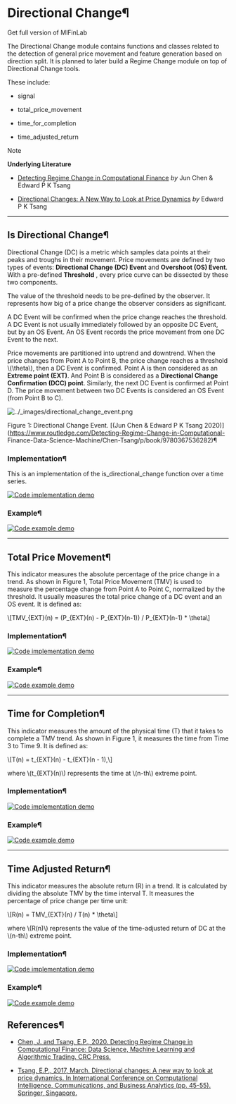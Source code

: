 # Directional Change¶

Get full version of MlFinLab

  

The Directional Change module contains functions and classes related to the
detection of general price movement and feature generation based on direction
split. It is planned to later build a Regime Change module on top of
Directional Change tools.

These include:

    

  * signal

  * total_price_movement

  * time_for_completion

  * time_adjusted_return

Note

**Underlying Literature**

  * [Detecting Regime Change in Computational Finance](https://www.routledge.com/Detecting-Regime-Change-in-Computational-Finance-Data-Science-Machine/Chen-Tsang/p/book/9780367536282) _by_ Jun Chen & Edward P K Tsang

  * [Directional Changes: A New Way to Look at Price Dynamics](https://www.researchgate.net/publication/320000412) _by_ Edward P K Tsang

* * *

## Is Directional Change¶

Directional Change (DC) is a metric which samples data points at their peaks
and troughs in their movement. Price movements are defined by two types of
events: **Directional Change (DC) Event** and **Overshoot (OS) Event**. With a
pre-defined **Threshold** , every price curve can be dissected by these two
components.

The value of the threshold needs to be pre-defined by the observer. It
represents how big of a price change the observer considers as significant.

A DC Event will be confirmed when the price change reaches the threshold. A DC
Event is not usually immediately followed by an opposite DC Event, but by an
OS Event. An OS Event records the price movement from one DC Event to the
next.

Price movements are partitioned into uptrend and downtrend. When the price
changes from Point A to Point B, the price change reaches a threshold
\\(\theta\\), then a DC Event is confirmed. Point A is then considered as an
**Extreme point (EXT)**. And Point B is considered as a **Directional Change
Confirmation (DCC) point**. Similarly, the next DC Event is confirmed at Point
D. The price movement between two DC Events is considered an OS Event (from
Point B to C).

![../_images/directional_change_event.png](../_images/directional_change_event.png)

Figure 1: Directional Change Event. [(Jun Chen & Edward P K Tsang
2020)](https://www.routledge.com/Detecting-Regime-Change-in-Computational-
Finance-Data-Science-Machine/Chen-Tsang/p/book/9780367536282)¶

### Implementation¶

This is an implementation of the is_directional_change function over a time
series.

[![Code implementation
demo](../_images/implementation_medium7.png)](../_images/implementation_medium7.png)

### Example¶

[![Code example
demo](../_images/example_small2.png)](../_images/example_small2.png)

* * *

## Total Price Movement¶

This indicator measures the absolute percentage of the price change in a
trend. As shown in Figure 1, Total Price Movement (TMV) is used to measure the
percentage change from Point A to Point C, normalized by the threshold. It
usually measures the total price change of a DC event and an OS event. It is
defined as:

\\[TMV_{EXT}(n) = (P_{EXT}(n) - P_{EXT}(n-1)) / P_{EXT}(n-1) * \theta\\]

### Implementation¶

[![Code implementation
demo](../_images/implementation_small4.png)](../_images/implementation_small4.png)

### Example¶

[![Code example
demo](../_images/example_small2.png)](../_images/example_small2.png)

* * *

## Time for Completion¶

This indicator measures the amount of the physical time (T) that it takes to
complete a TMV trend. As shown in Figure 1, it measures the time from Time 3
to Time 9. It is defined as:

\\[T(n) = t_{EXT}(n) - t_{EXT}(n - 1),\\]

where \\(t_{EXT}(n)\\) represents the time at \\(n-th\\) extreme point.

### Implementation¶

[![Code implementation
demo](../_images/implementation_small4.png)](../_images/implementation_small4.png)

### Example¶

[![Code example
demo](../_images/example_small2.png)](../_images/example_small2.png)

* * *

## Time Adjusted Return¶

This indicator measures the absolute return (R) in a trend. It is calculated
by dividing the absolute TMV by the time interval T. It measures the
percentage of price change per time unit:

\\[R(n) = TMV_{EXT}(n) / T(n) * \theta\\]

where \\(R(n)\\) represents the value of the time-adjusted return of DC at the
\\(n-th\\) extreme point.

### Implementation¶

[![Code implementation
demo](../_images/implementation_small4.png)](../_images/implementation_small4.png)

### Example¶

[![Code example
demo](../_images/example_small2.png)](../_images/example_small2.png)

## References¶

  * [Chen, J. and Tsang, E.P., 2020. Detecting Regime Change in Computational Finance: Data Science, Machine Learning and Algorithmic Trading. CRC Press.](https://www.routledge.com/Detecting-Regime-Change-in-Computational-Finance-Data-Science-Machine/Chen-Tsang/p/book/9780367536282)

  * [Tsang, E.P., 2017, March. Directional changes: A new way to look at price dynamics. In International Conference on Computational Intelligence, Communications, and Business Analytics (pp. 45-55). Springer, Singapore.](https://www.researchgate.net/publication/320000412)

